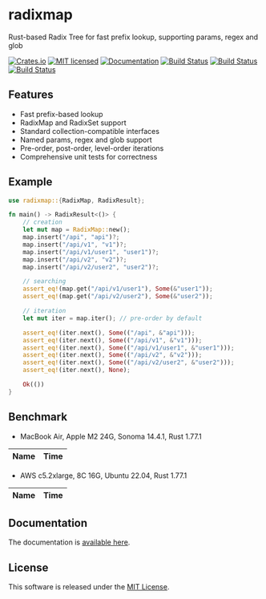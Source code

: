 radixmap
==========================

Rust-based Radix Tree for fast prefix lookup, supporting params, regex and glob

[![Crates.io][crates-badge]][crates-url]
[![MIT licensed][license-badge]][license-url]
[![Documentation][document-badge]][document-url]
[![Build Status][macos-badge]][macos-url]
[![Build Status][linux-badge]][linux-url]
[![Build Status][windows-badge]][windows-url]

[crates-badge]: https://img.shields.io/crates/v/radixmap.svg
[crates-url]: https://crates.io/crates/radixmap
[license-badge]: https://img.shields.io/badge/license-MIT-blue.svg
[license-url]: https://github.com/chensoft/radixmap?tab=MIT-1-ov-file
[document-badge]: https://docs.rs/radixmap/badge.svg
[document-url]: https://docs.rs/radixmap
[macos-badge]: https://github.com/chensoft/radixmap/actions/workflows/macos.yml/badge.svg
[macos-url]: https://github.com/chensoft/radixmap/actions/workflows/macos.yml
[linux-badge]: https://github.com/chensoft/radixmap/actions/workflows/linux.yml/badge.svg
[linux-url]: https://github.com/chensoft/radixmap/actions/workflows/linux.yml
[windows-badge]: https://github.com/chensoft/radixmap/actions/workflows/windows.yml/badge.svg
[windows-url]: https://github.com/chensoft/radixmap/actions/workflows/windows.yml

## Features

- Fast prefix-based lookup
- RadixMap and RadixSet support
- Standard collection-compatible interfaces
- Named params, regex and glob support
- Pre-order, post-order, level-order iterations
- Comprehensive unit tests for correctness

## Example

```rust
use radixmap::{RadixMap, RadixResult};

fn main() -> RadixResult<()> {
    // creation
    let mut map = RadixMap::new();
    map.insert("/api", "api")?;
    map.insert("/api/v1", "v1")?;
    map.insert("/api/v1/user1", "user1")?;
    map.insert("/api/v2", "v2")?;
    map.insert("/api/v2/user2", "user2")?;

    // searching
    assert_eq!(map.get("/api/v1/user1"), Some(&"user1"));
    assert_eq!(map.get("/api/v2/user2"), Some(&"user2"));

    // iteration
    let mut iter = map.iter(); // pre-order by default

    assert_eq!(iter.next(), Some(("/api", &"api")));
    assert_eq!(iter.next(), Some(("/api/v1", &"v1")));
    assert_eq!(iter.next(), Some(("/api/v1/user1", &"user1")));
    assert_eq!(iter.next(), Some(("/api/v2", &"v2")));
    assert_eq!(iter.next(), Some(("/api/v2/user2", &"user2")));
    assert_eq!(iter.next(), None);

    Ok(())
}
```

## Benchmark

- MacBook Air, Apple M2 24G, Sonoma 14.4.1, Rust 1.77.1

| Name              |              Time               |
|:------------------|:-------------------------------:|

- AWS c5.2xlarge, 8C 16G, Ubuntu 22.04, Rust 1.77.1

| Name              |              Time               |
|:------------------|:-------------------------------:|

## Documentation

The documentation is [available here](https://docs.rs/radixmap).

## License

This software is released under the [MIT License](https://github.com/chensoft/radixmap?tab=MIT-1-ov-file).